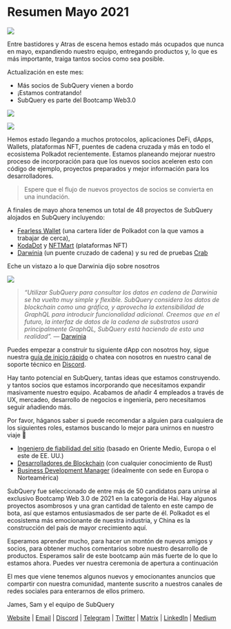 # Resumen Mayo 2021

![](https://miro.medium.com/max/1400/1*5E_eIJBTvHI7W24ib_Syvw.png)

Entre bastidores y Atras de escena hemos estado más ocupados que nunca en mayo, expandiendo nuestro equipo, entregando productos y, lo que es más importante, traiga tantos socios como sea posible.

Actualización en este mes:

-   Más socios de SubQuery vienen a bordo
-   ¡Estamos contratando!
-   SubQuery es parte del Bootcamp Web3.0

![](https://miro.medium.com/freeze/max/60/1*bFOaBnLZUfhRxiQa7fjbwA.gif?q=20)

![](https://miro.medium.com/max/640/1*bFOaBnLZUfhRxiQa7fjbwA.gif)

Hemos estado llegando a muchos protocolos, aplicaciones DeFi, dApps, Wallets, plataformas NFT, puentes de cadena cruzada y más en todo el ecosistema Polkadot recientemente. Estamos planeando mejorar nuestro proceso de incorporación para que los nuevos socios aceleren esto con código de ejemplo, proyectos preparados y mejor información para los desarrolladores.

> Espere que el flujo de nuevos proyectos de socios se convierta en una inundación.

A finales de mayo ahora tenemos un total de 48 proyectos de SubQuery alojados en SubQuery incluyendo:

-   [Fearless Wallet](https://fearlesswallet.io/) (una cartera líder de Polkadot con la que vamos a trabajar de cerca),
-   [KodaDot](https://kodadot.xyz/) y [NFTMart](https://www.nftmart.io/) (plataformas NFT)
-   [Darwinia](https://explorer.subquery.network/subquery/darwinia-network/darwinia) (un puente cruzado de cadena) y su red de pruebas [Crab](https://explorer.subquery.network/subquery/wuminzhe/crab)

Eche un vistazo a lo que Darwinia dijo sobre nosotros

![](https://miro.medium.com/max/1400/0*Bc8P3mcH6rz-KtT0)

> _“Utilizar SubQuery para consultar los datos en cadena de Darwinia se ha vuelto muy simple y flexible. SubQuery considera los datos de blockchain como una gráfica, y aprovecha la extensibilidad de GraphQL para introducir funcionalidad adicional. Creemos que en el futuro, la interfaz de datos de la cadena de substratos usará principalmente GraphQL, SubQuery está haciendo de esto una realidad”._ — [Darwinia](https://subquery.medium.com/darwinias-network-data-is-now-available-for-free-in-subquery-b4f51c73fb15)

Puedes empezar a construir tu siguiente dApp con nosotros hoy, sigue nuestra [guía de inicio rápido](https://doc.subquery.network/quickstart.html) o chatea con nosotros en nuestro canal de soporte técnico en [Discord](https://discord.com/invite/78zg8aBSMG).

Hay tanto potencial en SubQuery, tantas ideas que estamos construyendo. y tantos socios que estamos incorporando que necesitamos expandir masivamente nuestro equipo. Acabamos de añadir 4 empleados a través de UX, mercadeo, desarrollo de negocios e ingeniería, pero necesitamos seguir añadiendo más.

Por favor, háganos saber si puede recomendar a alguien para cualquiera de los siguientes roles, estamos buscando lo mejor para unirnos en nuestro viaje 🚀

-   [Ingeniero de fiabilidad del sitio](https://dash.recooty.com/openings/details/e44cf9762b402f5d8b5bc36f60304a15) (basado en Oriente Medio, Europa o el este de EE. UU.)
-   [Desarrolladores de Blockchain](https://dash.recooty.com/openings/details/9578a63fbe545bd82cc5bbe749636af1) (con cualquier conocimiento de Rust)
-   [Business Development Manager](https://rcty.co/3coJPrV) (idealmente con sede en Europa o Norteamérica)

SubQuery fue seleccionado de entre más de 50 candidatos para unirse al exclusivo Bootcamp Web 3.0 de 2021 en la categoría de Hai. Hay algunos proyectos asombrosos y una gran cantidad de talento en este campo de bota, así que estamos entusiasmados de ser parte de él. Polkadot es el ecosistema más emocionante de nuestra industria, y China es la construcción del país de mayor crecimiento aquí.

Esperamos aprender mucho, para hacer un montón de nuevos amigos y socios, para obtener muchos comentarios sobre nuestro desarrollo de productos. Esperamos salir de este bootcamp aún más fuerte de lo que lo estamos ahora. Puedes ver nuestra ceremonia de apertura a continuación

El mes que viene tenemos algunos nuevos y emocionantes anuncios que compartir con nuestra comunidad, mantente suscrito a nuestros canales de redes sociales para enterarnos de ellos primero.

James, Sam y el equipo de SubQuery

[Website](https://subquery.network/) | [Email](mailto:hello@subquery.network) | [Discord](https://discord.com/invite/78zg8aBSMG) | [Telegram](https://t.me/subquerynetwork) | [Twitter](https://twitter.com/subquerynetwork) | [Matrix](https://matrix.to/#/#subquery:matrix.org) | [LinkedIn](https://www.linkedin.com/company/subquery) | [Medium](https://subquery.medium.com/)
